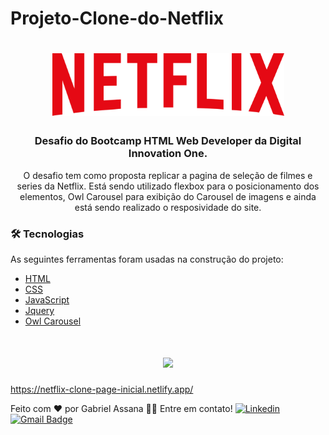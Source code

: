 # Projeto-Clone-do-Netflix
<h1 align="center">
  <img src="./img/netflix-logo.png" height="100px" alt="Netflix Clone"/>
</h1>
<h3 align="center">Desafio do Bootcamp HTML Web Developer da Digital Innovation One.</h3>

<p align="center">O desafio tem como proposta replicar a pagina de seleção de filmes e series da Netflix.
Está sendo utilizado flexbox para o posicionamento dos elementos, Owl Carousel para exibição do Carousel de imagens e ainda está sendo realizado o resposividade do site. </p>


### 🛠 Tecnologias
As seguintes ferramentas foram usadas na construção do projeto:

- [HTML]()
- [CSS]()
- [JavaScript]()
- [Jquery]()
- [Owl Carousel]()


<h1 align="center">
  <img src="./img/gif-pagina.gif"/>
</h1>

https://netflix-clone-page-inicial.netlify.app/

Feito com ❤️ por Gabriel Assana 👋🏽 Entre em contato!
[![Linkedin](https://img.shields.io/badge/-GabrielAssana-blue?style=flat-square&logo=Linkedin&logoColor=white&link=https://www.linkedin.com/in/gabriel-vieira-assana-62405414a/)](https://www.linkedin.com/in/gabriel-vieira-assana-62405414a/)
[![Gmail Badge](https://img.shields.io/badge/-gabrielhhz2@gmail.com-c14438?style=flat-square&logo=Gmail&logoColor=white&link=mailto:tgmarinho@gmail.com)](mailto:gabrielhhz2@gmail.com)

